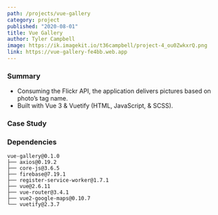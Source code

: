 ```yaml
---
path: /projects/vue-gallery
category: project
published: "2020-08-01"
title: Vue Gallery
author: Tyler Campbell
image: https://ik.imagekit.io/t36campbell/project-4_ou0ZwkxrQ.png
link: https://vue-gallery-fe4bb.web.app
---
```


### Summary

* Consuming the Flickr API, the application delivers pictures based on photo’s tag name.
* Built with Vue 3 & Vuetify (HTML, JavaScript, & SCSS).

### Case Study

### Dependencies 
```
vue-gallery@0.1.0
├── axios@0.19.2
├── core-js@3.6.5
├── firebase@7.19.1
├── register-service-worker@1.7.1
├── vue@2.6.11
├── vue-router@3.4.1
├── vue2-google-maps@0.10.7
└── vuetify@2.3.7
```